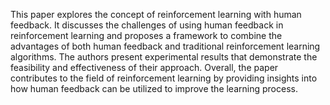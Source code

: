 This paper explores the concept of reinforcement learning with human feedback. It discusses the challenges of using human feedback in reinforcement learning and proposes a framework to combine the advantages of both human feedback and traditional reinforcement learning algorithms. The authors present experimental results that demonstrate the feasibility and effectiveness of their approach. Overall, the paper contributes to the field of reinforcement learning by providing insights into how human feedback can be utilized to improve the learning process.